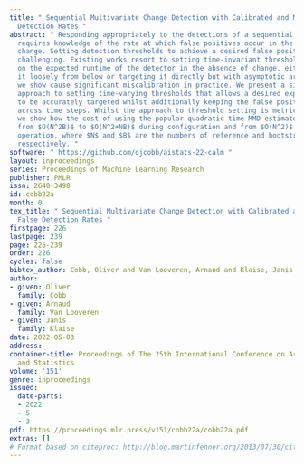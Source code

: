 ```yaml
---
title: " Sequential Multivariate Change Detection with Calibrated and Memoryless False
  Detection Rates "
abstract: " Responding appropriately to the detections of a sequential change detector
  requires knowledge of the rate at which false positives occur in the absence of
  change. Setting detection thresholds to achieve a desired false positive rate is
  challenging. Existing works resort to setting time-invariant thresholds that focus
  on the expected runtime of the detector in the absence of change, either bounding
  it loosely from below or targeting it directly but with asymptotic arguments that
  we show cause significant miscalibration in practice. We present a simulation-based
  approach to setting time-varying thresholds that allows a desired expected runtime
  to be accurately targeted whilst additionally keeping the false positive rate constant
  across time steps. Whilst the approach to threshold setting is metric agnostic,
  we show how the cost of using the popular quadratic time MMD estimator can be reduced
  from $O(N^2B)$ to $O(N^2+NB)$ during configuration and from $O(N^2)$ to $O(N)$ during
  operation, where $N$ and $B$ are the numbers of reference and bootstrap samples
  respectively. "
software: " https://github.com/ojcobb/aistats-22-calm "
layout: inproceedings
series: Proceedings of Machine Learning Research
publisher: PMLR
issn: 2640-3498
id: cobb22a
month: 0
tex_title: " Sequential Multivariate Change Detection with Calibrated and Memoryless
  False Detection Rates "
firstpage: 226
lastpage: 239
page: 226-239
order: 226
cycles: false
bibtex_author: Cobb, Oliver and Van Looveren, Arnaud and Klaise, Janis
author:
- given: Oliver
  family: Cobb
- given: Arnaud
  family: Van Looveren
- given: Janis
  family: Klaise
date: 2022-05-03
address:
container-title: Proceedings of The 25th International Conference on Artificial Intelligence
  and Statistics
volume: '151'
genre: inproceedings
issued:
  date-parts:
  - 2022
  - 5
  - 3
pdf: https://proceedings.mlr.press/v151/cobb22a/cobb22a.pdf
extras: []
# Format based on citeproc: http://blog.martinfenner.org/2013/07/30/citeproc-yaml-for-bibliographies/
---
```

